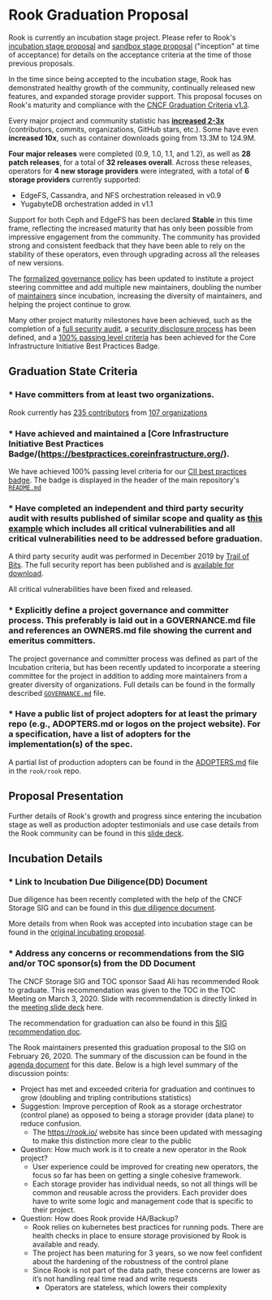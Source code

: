 # Rook Graduation Proposal

Rook is currently an incubation stage project.  Please refer to Rook's [incubation stage
proposal](incubation-rook.md) and [sandbox stage proposal](../proposals/rook.adoc) ("inception" at
time of acceptance) for details on the acceptance criteria at the time of those previous proposals.

In the time since being accepted to the incubation stage, Rook has demonstrated healthy growth of
the community, continually released new features, and expanded storage provider support.  This
proposal focuses on Rook's maturity and compliance with the [CNCF Graduation Criteria
v1.3](https://github.com/cncf/toc/blob/master/process/graduation_criteria.md).

Every major project and community statistic has [**increased
2-3x**](https://docs.google.com/presentation/d/1mMPYMDC4JMGWhoL3FzFgeasSLJepNwYMfwQD-T_gET4/edit#slide=id.g3e2163a66f_0_0)
(contributors, commits, organizations, GitHub stars, etc.).  Some have even **increased 10x**, such
as container downloads going from 13.3M to 124.9M.

**Four major releases** were completed (0.9, 1.0, 1.1, and 1.2), as well as **28 patch releases**,
for a total of **32 releases overall**. Across these releases, operators for **4 new storage
providers** were integrated, with a total of **6 storage providers** currently supported:

* EdgeFS, Cassandra, and NFS orchestration released in v0.9
* YugabyteDB orchestration added in v1.1

Support for both Ceph and EdgeFS has been declared **Stable** in this time frame, reflecting the
increased maturity that has only been possible from impressive engagement from the community.  The
community has provided strong and consistent feedback that they have been able to rely on the
stability of these operators, even through upgrading across all the releases of new versions.

The [formalized governance policy](https://github.com/rook/rook/blob/master/GOVERNANCE.md) has been
updated to institute a project steering committee and add multiple new maintainers, doubling the
number of [maintainers](https://github.com/rook/rook/blob/master/OWNERS.md) since incubation,
increasing the diversity of maintainers, and helping the project continue to grow.

Many other project maturity milestones have been achieved, such as the completion of a [full
security audit](https://github.com/rook/rook/blob/master/SECURITY.md#security-audit), a [security
disclosure process](https://github.com/rook/rook/blob/master/SECURITY.md) has been defined, and a
[100% passing level criteria](https://bestpractices.coreinfrastructure.org/en/projects/1599) has
been achieved for the Core Infrastructure Initiative Best Practices Badge.

## Graduation State Criteria

### * Have committers from at least two organizations.

Rook currently has [235 contributors](https://github.com/rook/rook/graphs/contributors) from [107
organizations](https://rook.devstats.cncf.io/d/5/companies-table?orgId=1&var-period_name=Last%20decade&var-metric=commits)

### * Have achieved and maintained a [Core Infrastructure Initiative Best Practices Badge/(https://bestpractices.coreinfrastructure.org/).

We have achieved 100% passing level criteria for our [CII best practices
badge](https://bestpractices.coreinfrastructure.org/en/projects/1599).  The badge is displayed in
the header of the main repository's
[`README.md`](https://github.com/rook/rook/blob/master/README.md)

### * Have completed an independent and third party security audit with results published of similar scope and quality as [this example](https://github.com/envoyproxy/envoy#security-audit) which includes all critical vulnerabilities and all critical vulnerabilities need to be addressed before graduation.

A third party security audit was performed in December 2019 by [Trail of
Bits](https://www.trailofbits.com/). The full security report has been published and is [available
for download](https://drive.google.com/file/d/1rOwrwYmBUpLUm6W5J5rhXvdVit818hWJ/view?usp=sharing).

All critical vulnerabilities have been fixed and released.

### * Explicitly define a project governance and committer process. This preferably is laid out in a GOVERNANCE.md file and references an OWNERS.md file showing the current and emeritus committers.

The project governance and committer process was defined as part of the Incubation criteria, but has
been recently updated to incorporate a steering committee for the project in addition to adding more
maintainers from a greater diversity of organizations.  Full details can be found in the formally
described [`GOVERNANCE.md`](https://github.com/rook/rook/blob/master/GOVERNANCE.md) file.

### * Have a public list of project adopters for at least the primary repo (e.g., ADOPTERS.md or logos on the project website). For a specification, have a list of adopters for the implementation(s) of the spec.

A partial list of production adopters can be found in the
[ADOPTERS.md](https://github.com/rook/rook/blob/master/ADOPTERS.md) file in the `rook/rook` repo.

## Proposal Presentation

Further details of Rook's growth and progress since entering the incubation stage as well as
production adopter testimonials and use case details from the Rook community can be found in this
[slide
deck](https://docs.google.com/presentation/d/1mMPYMDC4JMGWhoL3FzFgeasSLJepNwYMfwQD-T_gET4/edit?usp=sharing).

## Incubation Details

### * Link to Incubation Due Diligence(DD) Document

Due diligence has been recently completed with the help of the CNCF Storage SIG and can be found in
this [due diligence
document](https://docs.google.com/document/d/1acp9gJ1D_qflHKJBg4gB-nZwZQs87_Dh9uiH4pITc_U/edit?usp=sharing).

More details from when Rook was accepted into incubation stage can be found in the [original
incubating proposal](incubation-rook.md).

### * Address any concerns or recommendations from the SIG and/or TOC sponsor(s) from the DD Document

The CNCF Storage SIG and TOC sponsor Saad Ali has recommended Rook to graduate. This recommendation
was given to the TOC in the TOC Meeting on March 3, 2020. Slide with recommendation is directly
linked in the [meeting slide
deck](https://docs.google.com/presentation/d/1ChMwj1LJuPVp64PXMG6RGe3_sX0wAerQp0ycObbFq1M/edit#slide=id.g7c144c2455_0_7)
here.

The recommendation for graduation can also be found in this [SIG recommendation
doc](https://docs.google.com/document/d/185vGMt4yQSJvDx8r8mjpq6-Ez9To75vlSYxLBGD-HpE/edit).

The Rook maintainers presented this graduation proposal to the SIG on February 26, 2020.  The
summary of the discussion can be found in the [agenda
document](https://docs.google.com/document/d/1DigEag4UUpf53qYBEr50YIdVJJvhXhxHN5ATj-js-IA/edit) for
this date.  Below is a high level summary of the discussion points:

* Project has met and exceeded criteria for graduation and continues to grow (doubling and tripling
  contributions statistics)
* Suggestion: Improve perception of Rook as a storage orchestrator (control plane) as opposed to
  being a storage provider (data plane) to reduce confusion.
  * The https://rook.io/ website has since been updated with messaging to make this distinction more
    clear to the public
* Question: How much work is it to create a new operator in the Rook project?
  * User experience could be improved for creating new operators, the focus so far has been on
    getting a single cohesive framework.
  * Each storage provider has individual needs, so not all things will be common and reusable across
    the providers. Each provider does have to write some logic and management code that is specific
    to their project.
* Question: How does Rook provide HA/Backup?
  * Rook relies on kubernetes best practices for running pods. There are health checks in place to
    ensure storage provisioned by Rook is available and ready.
  * The project has been maturing for 3 years, so we now feel confident about the hardening of the
    robustness of the control plane
  * Since Rook is not part of the data path, these concerns are lower as it’s not handling real time
    read and write requests
    * Operators are stateless, which lowers their complexity
